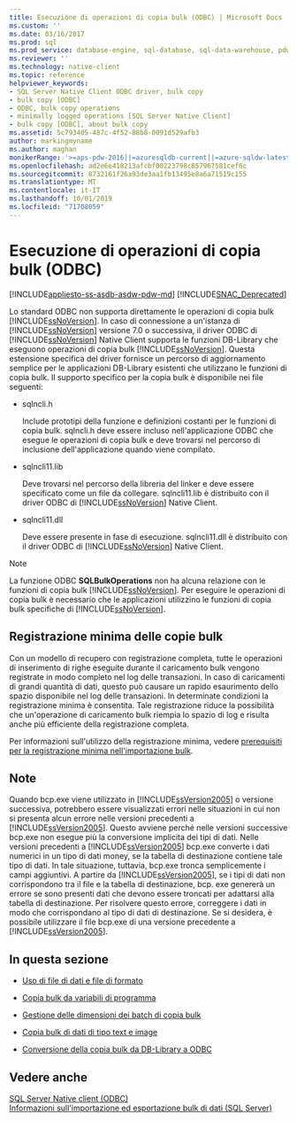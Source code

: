 ```yaml
---
title: Esecuzione di operazioni di copia bulk (ODBC) | Microsoft Docs
ms.custom: ''
ms.date: 03/16/2017
ms.prod: sql
ms.prod_service: database-engine, sql-database, sql-data-warehouse, pdw
ms.reviewer: ''
ms.technology: native-client
ms.topic: reference
helpviewer_keywords:
- SQL Server Native Client ODBC driver, bulk copy
- bulk copy [ODBC]
- ODBC, bulk copy operations
- minimally logged operations [SQL Server Native Client]
- bulk copy [ODBC], about bulk copy
ms.assetid: 5c793405-487c-4f52-88b8-0091d529afb3
author: markingmyname
ms.author: maghan
monikerRange: '>=aps-pdw-2016||=azuresqldb-current||=azure-sqldw-latest||>=sql-server-2016||=sqlallproducts-allversions||>=sql-server-linux-2017||=azuresqldb-mi-current'
ms.openlocfilehash: ad2e6e418213afcbf00223798c857967581cef0c
ms.sourcegitcommit: 8732161f26a93de3aa1fb13495e8a6a71519c155
ms.translationtype: MT
ms.contentlocale: it-IT
ms.lasthandoff: 10/01/2019
ms.locfileid: "71708059"
---
```

# <a name="performing-bulk-copy-operations-odbc"></a>Esecuzione di operazioni di copia bulk (ODBC)
[!INCLUDE[appliesto-ss-asdb-asdw-pdw-md](../../includes/appliesto-ss-asdb-asdw-pdw-md.md)]
[!INCLUDE[SNAC_Deprecated](../../includes/snac-deprecated.md)]

  Lo standard ODBC non supporta direttamente le operazioni di copia bulk [!INCLUDE[ssNoVersion](../../includes/ssnoversion-md.md)]. In caso di connessione a un'istanza di [!INCLUDE[ssNoVersion](../../includes/ssnoversion-md.md)] versione 7.0 o successiva, il driver ODBC di [!INCLUDE[ssNoVersion](../../includes/ssnoversion-md.md)] Native Client supporta le funzioni DB-Library che eseguono operazioni di copia bulk [!INCLUDE[ssNoVersion](../../includes/ssnoversion-md.md)]. Questa estensione specifica del driver fornisce un percorso di aggiornamento semplice per le applicazioni DB-Library esistenti che utilizzano le funzioni di copia bulk. Il supporto specifico per la copia bulk è disponibile nei file seguenti:  
  
-   sqlncli.h  
  
     Include prototipi della funzione e definizioni costanti per le funzioni di copia bulk. sqlncli.h deve essere incluso nell'applicazione ODBC che esegue le operazioni di copia bulk e deve trovarsi nel percorso di inclusione dell'applicazione quando viene compilato.  
  
-   sqlncli11.lib  
  
     Deve trovarsi nel percorso della libreria del linker e deve essere specificato come un file da collegare. sqlncli11.lib è distribuito con il driver ODBC di [!INCLUDE[ssNoVersion](../../includes/ssnoversion-md.md)] Native Client.  
  
-   sqlncli11.dll  
  
     Deve essere presente in fase di esecuzione. sqlncli11.dll è distribuito con il driver ODBC di [!INCLUDE[ssNoVersion](../../includes/ssnoversion-md.md)] Native Client.  
  
> [!NOTE]  
>  La funzione ODBC **SQLBulkOperations** non ha alcuna relazione con le funzioni di copia bulk [!INCLUDE[ssNoVersion](../../includes/ssnoversion-md.md)]. Per eseguire le operazioni di copia bulk è necessario che le applicazioni utilizzino le funzioni di copia bulk specifiche di [!INCLUDE[ssNoVersion](../../includes/ssnoversion-md.md)].  
  
## <a name="minimally-logging-bulk-copies"></a>Registrazione minima delle copie bulk  
 Con un modello di recupero con registrazione completa, tutte le operazioni di inserimento di righe eseguite durante il caricamento bulk vengono registrate in modo completo nel log delle transazioni. In caso di caricamenti di grandi quantità di dati, questo può causare un rapido esaurimento dello spazio disponibile nel log delle transazioni. In determinate condizioni la registrazione minima è consentita. Tale registrazione riduce la possibilità che un'operazione di caricamento bulk riempia lo spazio di log e risulta anche più efficiente della registrazione completa.  
  
 Per informazioni sull'utilizzo della registrazione minima, vedere [prerequisiti per la registrazione minima nell'importazione bulk](../../relational-databases/import-export/prerequisites-for-minimal-logging-in-bulk-import.md).  
  
## <a name="remarks"></a>Note  
 Quando bcp.exe viene utilizzato in [!INCLUDE[ssVersion2005](../../includes/ssversion2005-md.md)] o versione successiva, potrebbero essere visualizzati errori nelle situazioni in cui non si presenta alcun errore nelle versioni precedenti a [!INCLUDE[ssVersion2005](../../includes/ssversion2005-md.md)]. Questo avviene perché nelle versioni successive bcp.exe non esegue più la conversione implicita dei tipi di dati. Nelle versioni precedenti a [!INCLUDE[ssVersion2005](../../includes/ssversion2005-md.md)] bcp.exe converte i dati numerici in un tipo di dati money, se la tabella di destinazione contiene tale tipo di dati. In tale situazione, tuttavia, bcp.exe tronca semplicemente i campi aggiuntivi. A partire da [!INCLUDE[ssVersion2005](../../includes/ssversion2005-md.md)], se i tipi di dati non corrispondono tra il file e la tabella di destinazione, bcp. exe genererà un errore se sono presenti dati che devono essere troncati per adattarsi alla tabella di destinazione. Per risolvere questo errore, correggere i dati in modo che corrispondano al tipo di dati di destinazione. Se si desidera, è possibile utilizzare il file bcp.exe di una versione precedente a [!INCLUDE[ssVersion2005](../../includes/ssversion2005-md.md)].  
  
## <a name="in-this-section"></a>In questa sezione  
  
-   [Uso di file di dati e file di formato](../../relational-databases/native-client-odbc-bulk-copy-operations/using-data-files-and-format-files.md)  
  
-   [Copia bulk da variabili di programma](../../relational-databases/native-client-odbc-bulk-copy-operations/bulk-copying-from-program-variables.md)  
  
-   [Gestione delle dimensioni dei batch di copia bulk](../../relational-databases/native-client-odbc-bulk-copy-operations/managing-bulk-copy-batch-sizes.md)  
  
-   [Copia bulk di dati di tipo text e image](../../relational-databases/native-client-odbc-bulk-copy-operations/bulk-copying-text-and-image-data.md)  
  
-   [Conversione della copia bulk da DB-Library a ODBC](../../relational-databases/native-client-odbc-bulk-copy-operations/converting-from-db-library-to-odbc-bulk-copy.md)  
  
## <a name="see-also"></a>Vedere anche  
 [SQL Server Native client &#40;ODBC&#41;](../../relational-databases/native-client/odbc/sql-server-native-client-odbc.md)   
 [Informazioni sull'importazione ed esportazione bulk di dati &#40;SQL Server&#41;](../../relational-databases/import-export/bulk-import-and-export-of-data-sql-server.md)  
  
  
